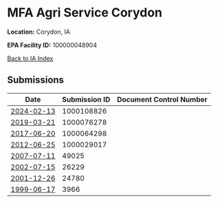 # MFA Agri Service Corydon

**Location:** Corydon, IA

**EPA Facility ID:** 100000048904

[Back to IA Index](../../index.md)

## Submissions

| Date | Submission ID | Document Control Number |
|------|--------------|-------------------------|
| [2024-02-13](submissions/1000108826.md) | 1000108826 |  |
| [2019-03-21](submissions/1000076278.md) | 1000076278 |  |
| [2017-06-20](submissions/1000064298.md) | 1000064298 |  |
| [2012-06-25](submissions/1000029017.md) | 1000029017 |  |
| [2007-07-11](submissions/49025.md) | 49025 |  |
| [2002-07-15](submissions/26229.md) | 26229 |  |
| [2001-12-26](submissions/24780.md) | 24780 |  |
| [1999-06-17](submissions/3966.md) | 3966 |  |
